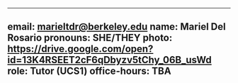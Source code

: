 
---
email: marieltdr@berkeley.edu
name: Mariel Del Rosario
pronouns: SHE/THEY
photo: https://drive.google.com/open?id=13K4RSEET2cF6qDbyzv5tChy_06B_usWd
role: Tutor (UCS1)
office-hours: TBA
---
